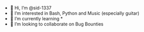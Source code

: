 - 👋 Hi, I’m @sid-1337
- 👀 I’m interested in Bash, Python and Music (especially guitar)
- 🌱 I’m currently learning *
- 💞️ I’m looking to collaborate on Bug Bounties 

<!---
sid-1337/sid-1337 is a ✨ special ✨ repository because its `README.md` (this file) appears on your GitHub profile.
You can click the Preview link to take a look at your changes.
--->
